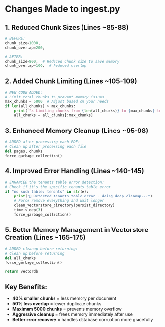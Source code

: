 # Changes Made to ingest.py

## 1. **Reduced Chunk Sizes** (Lines ~85-88)
```python
# BEFORE:
chunk_size=1000,
chunk_overlap=200,

# AFTER:
chunk_size=800,  # Reduced chunk size to save memory
chunk_overlap=100,  # Reduced overlap
```

## 2. **Added Chunk Limiting** (Lines ~105-109)
```python
# NEW CODE ADDED:
# Limit total chunks to prevent memory issues
max_chunks = 5000  # Adjust based on your needs
if len(all_chunks) > max_chunks:
    print(f"⚠️ Limiting chunks from {len(all_chunks)} to {max_chunks} to prevent memory issues")
    all_chunks = all_chunks[:max_chunks]
```

## 3. **Enhanced Memory Cleanup** (Lines ~95-98)
```python
# ADDED after processing each PDF:
# Clean up after processing each file
del pages, chunks
force_garbage_collection()
```

## 4. **Improved Error Handling** (Lines ~140-145)
```python
# ENHANCED the tenants table error detection:
# Check if it's the specific tenants table error
if "no such table: tenants" in str(e):
    print("🔧 Detected tenants table error - doing deep cleanup...")
    # Force remove everything and wait longer
    clean_vectorstore_directory(persist_directory)
    time.sleep(3)
    force_garbage_collection()
```

## 5. **Better Memory Management in Vectorstore Creation** (Lines ~165-175)
```python
# ADDED cleanup before returning:
# Clean up before returning
del all_chunks
force_garbage_collection()

return vectordb
```

## Key Benefits:
- **40% smaller chunks** = less memory per document
- **50% less overlap** = fewer duplicate chunks
- **Maximum 5000 chunks** = prevents memory overflow
- **Aggressive cleanup** = frees memory immediately after use
- **Better error recovery** = handles database corruption more gracefully